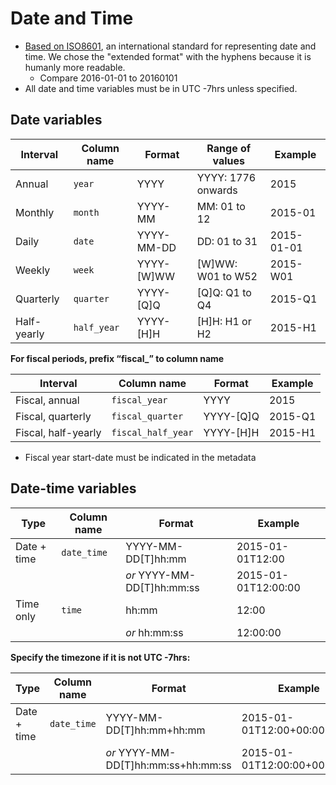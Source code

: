 # Date and Time
- [Based on ISO8601](https://en.wikipedia.org/wiki/ISO_8601), an international standard for representing date and time. We chose the "extended format" with the hyphens because it is humanly more readable.
    - Compare 2016-01-01 to 20160101
- All date and time variables must be in UTC -7hrs unless specified.

## Date variables

| Interval    | Column name | Format     | Range of values    | Example   |
|-------------|-------------|------------|--------------------|-----------|
| Annual      | `year`      | YYYY       | YYYY: 1776 onwards | 2015      |
| Monthly     | `month`     | YYYY-MM    | MM: 01 to 12       | 2015-01   |
| Daily       | `date`      | YYYY-MM-DD | DD: 01 to 31       | 2015-01-01|
| Weekly      | `week`      | YYYY-[W]WW | [W]WW: W01 to W52  | 2015-W01  |
| Quarterly   | `quarter`   | YYYY-[Q]Q  | [Q]Q: Q1 to Q4     | 2015-Q1   |
| Half-yearly | `half_year` | YYYY-[H]H  | [H]H: H1 or H2     | 2015-H1   |
    
**For fiscal periods, prefix “fiscal_” to column name**

| Interval               | Column name           | Format    | Example |
|------------------------|-----------------------|-----------|---------|
| Fiscal, annual      | `fiscal_year`      | YYYY      | 2015    |
| Fiscal, quarterly   | `fiscal_quarter`   | YYYY-[Q]Q | 2015-Q1 |
| Fiscal, half-yearly | `fiscal_half_year` | YYYY-[H]H | 2015-H1 |

- Fiscal year start-date must be indicated in the metadata

## Date-time variables

| Type        | Column name | Format                     | Example             |
|-------------|-------------|----------------------------|---------------------|
| Date + time | `date_time` | YYYY-MM-DD[T]hh:mm         | 2015-01-01T12:00    |
|             |             | *or* YYYY-MM-DD[T]hh:mm:ss | 2015-01-01T12:00:00 |
| Time only   | `time`      | hh:mm                      | 12:00               |
|             |             | *or* hh:mm:ss              | 12:00:00            |

**Specify the timezone if it is not UTC -7hrs:**

| Type        | Column name | Format                     | Example               |
|-------------|-------------|----------------------------|-----------------------|
| Date + time | `date_time` | YYYY-MM-DD[T]hh:mm+hh:mm   | 2015-01-01T12:00+00:00|
|             |             | *or* YYYY-MM-DD[T]hh:mm:ss+hh:mm:ss | 2015-01-01T12:00:00+00:00:00 |